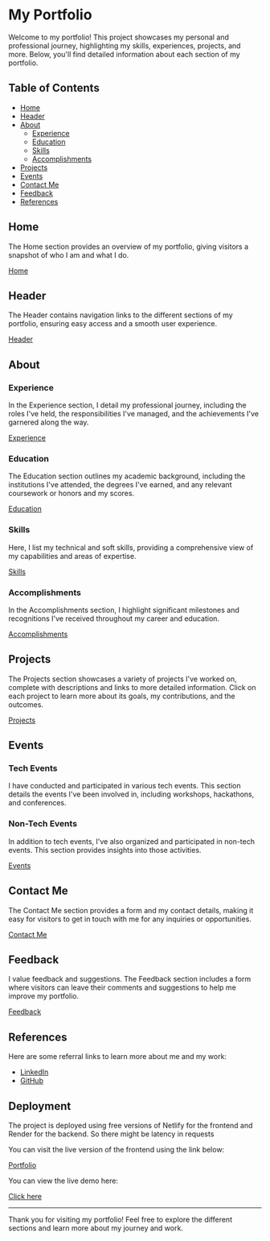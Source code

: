 # My Portfolio

Welcome to my portfolio! This project showcases my personal and professional journey, highlighting my skills, experiences, projects, and more. Below, you'll find detailed information about each section of my portfolio.

## Table of Contents
- [Home](#home)
- [Header](#header)
- [About](#about)
  - [Experience](#experience)
  - [Education](#education)
  - [Skills](#skills)
  - [Accomplishments](#accomplishments)
- [Projects](#projects)
- [Events](#events)
- [Contact Me](#contact-me)
- [Feedback](#feedback)
- [References](#references)

## Home
The Home section provides an overview of my portfolio, giving visitors a snapshot of who I am and what I do.

[ Home ](./portfolio-app/src/components/Home.js)

## Header
The Header contains navigation links to the different sections of my portfolio, ensuring easy access and a smooth user experience.

[ Header ](./portfolio-app/src/components/Header.js)

## About
### Experience
In the Experience section, I detail my professional journey, including the roles I've held, the responsibilities I've managed, and the achievements I've garnered along the way.

[ Experience ](./portfolio-app/src/components/Experience.js)

### Education
The Education section outlines my academic background, including the institutions I've attended, the degrees I've earned, and any relevant coursework or honors and my scores.

[ Education ](./portfolio-app/src/components/Education.js)

### Skills
Here, I list my technical and soft skills, providing a comprehensive view of my capabilities and areas of expertise.

[ Skills ](./portfolio-app/src/components/Skills.js)

### Accomplishments
In the Accomplishments section, I highlight significant milestones and recognitions I've received throughout my career and education.

[Accomplishments](./portfolio-app/src/components/Accomplishments.js)

## Projects
The Projects section showcases a variety of projects I've worked on, complete with descriptions and links to more detailed information. Click on each project to learn more about its goals, my contributions, and the outcomes.

[ Projects ](./portfolio-app/src/components/Projects.js)

## Events
### Tech Events
I have conducted and participated in various tech events. This section details the events I've been involved in, including workshops, hackathons, and conferences.

### Non-Tech Events
In addition to tech events, I've also organized and participated in non-tech events. This section provides insights into those activities.

[ Events ](./portfolio-app/src/components/Events.js)

## Contact Me
The Contact Me section provides a form and my contact details, making it easy for visitors to get in touch with me for any inquiries or opportunities.

[ Contact Me ](./portfolio-app/src/components/Contact_Me_Frame.js)

## Feedback
I value feedback and suggestions. The Feedback section includes a form where visitors can leave their comments and suggestions to help me improve my portfolio.

[ Feedback ](./portfolio-app/src/components/Feedback.js)

## References
Here are some referral links to learn more about me and my work:
- [LinkedIn](https://www.linkedin.com/in/mali-pashupathi/)
- [GitHub](https://github.com/Pashu3)

## Deployment
The project is deployed using free versions of Netlify for the frontend and Render for the backend. So there might be latency in requests

You can visit the live version of the frontend using the link below:
 
 [ Portfolio ](https://pashu-portfolio.netlify.app/)

You can view the live demo here:
 
 [ Click here ](https://www.youtube.com/watch?v=k0nDp8dYTSo)


---

Thank you for visiting my portfolio! Feel free to explore the different sections and learn more about my journey and work.
